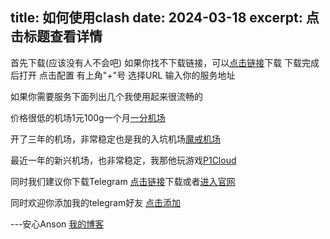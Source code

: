 title: 如何使用clash
date: 2024-03-18
excerpt: 点击标题查看详情
---

首先下载(应该没有人不会吧)
如果你找不下载链接，可以[点击链接](https://share.feijipan.com/s/YyAZLYxx)下载
下载完成后打开
点击配置
有上角"+"号
选择URL
输入你的服务地址


如果你需要服务下面列出几个我使用起来很流畅的

价格很低的机场1元100g一个月[一分机场](https://xn--4gqx1hgtfdmt.com/#/register?code=3jousYgd)

开了三年的机场，非常稳定也是我的入坑机场[魔戒机场](https://mojie.me/#/register?code=z4yAMEqp)

最近一年的新兴机场，也非常稳定，我那他玩游戏[P1Cloud](https://ponecloud.top/#/register?code=IplWxG80)


同时我们建议你下载Telegram
[点击链接](https://share.feijipan.com/s/d5AZLNIl)下载或者[进入官网](https://telegram.org/)


同时欢迎你添加我的telegram好友
[点击添加](https://t.me/uogkrx)

---安心Anson [我的博客](b2.ognn.top)
